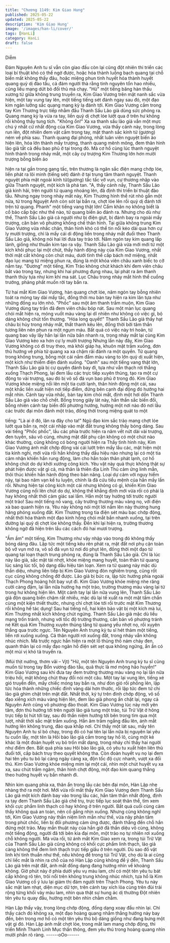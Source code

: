 ```yaml
---
title: "Chương 1149: Kim Giao Hung"
published: 2025-05-22
updated: 2025-05-22
description: 'Kim Giao Hung'
image: '/images/han-li/cover/'
tags: [HanLi]
category: HanLi
draft: false
---
```


Diễm

Đám Nguyên Anh tu sĩ vẫn còn giao đấu còn lại cũng đột nhiên thi
triển các loại bí thuật khó có thể ngờ được, hoặc hóa thành luồng
bạch quang tại chỗ biến mất không thấy đâu, hoặc miệng phun
tinh huyết hóa thành huyết quang quỷ dị đào tẩu, cả đám người
thà rằng tinh nguyên tổn hao nhiều, cũng liều mạng dứt bỏ đối thủ
mà chạy.
"Hừ" một tiếng băng hàn thấu xương từ giữa không trung truyền
ra, Kim Giao Vương trên mặt nanh sắc vừa hiện, một tay vung tay
lên, một tiếng tiếng sét đánh ngay sau đó, một đạo kim ngân
lưỡng sắc quang mang kỳ lạ đánh tới.
Kim Giao Vương cầm trong tay Kim Thương trực tiếp nhằm đầu
Thanh Sấu Lão giả dùng sức phóng ra.
Quang mang kỳ lạ vừa ra tay, liền quỷ dị chợt lóe lướt qua ở trên
hư không rồi không thấy tung tích.
"Không ổn!"
Xa xa thanh sấu lão giả vẫn một mực chú ý nhất cử nhất động
của Kim Giao Vương, vừa thấy cảnh này, trong lòng run lên, đột
nhiên đem vật cầm trong tay, mặt thanh sắc kính tử (gương) ném
về phía sau.
Thanh quang đại phóng, nhất luân viên nguyệt biến ảo hiện lên,
hóa lớn thành mấy trượng, thanh quang mênh mông, đem thân
hình lão giả tất cả đều bao phủ ở tại trong đó.
Mà cơ hồ cùng lúc thanh nguyệt hình thành trong nháy mắt, một
cây cự trượng Kim Thương lớn hơn mười trượng bỗng biến ảo

hiện ra tại gần trong gang tấc, trên thương là ngân sắc điện mang
chớp lóe, liền phát ra lôi minh (tiếng sét) đánh ở tại trung tâm
thanh nguyệt.
Thanh nguyệt phía mặt ngoài kính tử(gương) tấc tấc vỡ vụn, cự
thương nhập vào giữa Thanh nguyệt, một kích là phá tan.
"A, thấy cảnh nầy, Thanh Sấu Lão giả kinh hãi, trên người tử
quang nhoáng lên, đã định thi triển bí thuật đào tẩu.
Nhưng ngay trong nháy mắt này, Kim Thương hình thể rút nhỏ
gần một nửa, từ trong Nguyệt Ảnh còn sót lại bắn ra, chợt lóe lên
rồi quỷ dị đánh tới trên tử quang.
Phanh" một tiếng vang thật lớn!
Cẩm khăn nọ không biết là cổ bảo cấp bậc như thế nào, tử quang
biến ảo đánh ra. Nhưng cho dù như thế, Thanh Sấu Lão giả cả
người như bị điện giựt, bị đánh bay ra ngoài mấy trượng, căn bản
vô phương khống chế thân hình.
Tại giữa không trung Kim Giao Vương vừa nhấc chân, thân hình
khó có thể tin nổi kéo dài qua hơn cự ly mười trượng, chỉ là mấy
cái di động liền trong nháy mắt đuổi theo Thanh Sấu Lão giả,
không nói hai lời đưa tay trảo tới.
Năm ngón tay kim quang lấp lánh, giống như thuần kim tạo ra
vậy.
Thanh Sấu Lão giả vừa mới mới từ một kích khôi phục lại một
chút, thấy hành động này của Kim Giao Vương, nhất thời mặt cắt
không còn chút máu, dưới tình thế cấp bách mở miệng, nhất đạo
lục mang từ miệng phun ra, đúng là một khỏa viên châu xanh biếc
to cỡ nắm tay.
"Đương" một tiếng, Kim Trảo không chút khách khí đem viên châu
bắt vào trong tay, nhưng khi hai phương đụng nhau, lại phát ra
âm thanh thanh thúy tựa như kim khí ma sát. Lục Châu trong
nháy mắt hình thể cuồng trướng, phảng phất muốn rời tay bắn ra.

Từ hai mắt Kim Giao Vương, hàn quang chợt lóe, năm ngón tay
bỗng nhiên toát ra móng tay dài mấy tấc, đồng thời mu bàn tay
hiện ra kim lân tựa như những đồng xu lớn nhỏ.
"Phốc" sau một âm thanh trầm muộn, Kim Giao Vương dùng tay
trần đã đem viên châu bóp nát.
Sau một màn lục quang chói mắt hiện ra, móng vuốt màu vàng lại
dĩ nhiên như không có việc gì, bộ dáng không chút tổn thương.
"Hóa long quyết!"
Thanh Sấu Lão giả thấy hạt châu bị hủy trong nháy mắt, thất
thanh kêu lên, đồng thời bởi tâm thần tương liên nên phun ra một
ngụm máu. Bất quá có việc này trì hoãn, tử quang bao vây lấy
hắn lại lần nữa bắn nhanh ra, trong nháy mắt lại cùng Kim Giao
Vương kéo xa hơn cự ly mười trượng
Nhưng lần này đây, Kim Giao Vương không có đi truy theo, mà
khôi giáp hạ, khuôn mặt trầm xuống, đơn thủ hướng về phía tử
quang xa xa chậm rãi đánh ra một quyền.
Tử quang trong không trung, bỗng một cái nắm đấm màu vàng to
lớn quỷ dị xuất hiện, một kích như thiểm điện đánh xuống.
"Oanh" sau một tiếng vang thật lớn, Thanh Sấu Lão giả bị cự
quyền đánh bay đi, tựa như vẫn thạch rơi thẳng xuống Thạch
Phong, lại đem lầu các trực tiếp xuyên thủng, tạo ra một cự động
to vài trượng, sau đó bị vô số đá vụn bao phủ ở trong đó.
Kim Giao Vương khóe miệng nổi lên một tia cười lạnh, thân hình
động một cái, sau một khắc liền xuất hiện nơi tiếp điểm, đứng bên
cạnh đại động đó hướng hai mắt nhìn.
Cánh tay vừa nhấc, bàn tay kim chói mắt, định một hơi dồn Thanh
Sấu Lão giả vào chỗ chết.
Bỗng trong giây lát này, hắn thần sắc biến đổi, bỗng nhiên cánh
tay biến đổi phương hướng, hướng một nơi nào đó nơi lầu các
trước đại môn đánh một trảo, đồng thời trong miệng quát to một

tiếng:
"Là ai ở đó, lăn ra đây cho ta!" Ngũ đạo kim sắc trảo mang chợt
lóe lướt qua bắn ra, một cái nhập vào mặt đất trung không thấy
bóng dáng.
Sau vài tiếng "Phốc phốc", lầu các phía trước hiện ra năm vết nứt
dài vài trượng, đen tuyền, sâu vô cùng, nhưng mặt đất phụ cận
không có một chút nào khác thường, cũng không có bóng người
hiện ra
Thấy tình hình này, Kim Giao Vương ánh mắt chớp động vài cái
lướt trên mấy lầu các, mặt hiện một tia kinh nghi, mới vừa rồi hắn
không thấy dấu hiệu nào nhưng lại có một tia cảm nhận khiến hắn
rung động, làm cho hắn toàn thân phát lạnh, cơ hồ không chút do
dự khởi xướng công kích.
Yêu vật này quả thực không thật sự phát hiện được vật gì cả, mà
thân là thiên địa Linh Thú cảm ứng linh mẫn, thôi thúc khiến hắn
hành động theo bản năng.
Loại dự cảm với nguy hiểm này, tại bao năm vạn kế tu luyện,
chính là đã cứu tiểu mệnh của hắn mấy lần rồi.
Nhưng hiện tại công kích một cái nhưng không có gì, khiến Kim
Giao Vương cũng nổi lên chút do dự, không thể khẳng định mới
vừa rồi có phải là hay không nhất thời cảm giác sai lầm.
Hắn một tay hướng tới trước người một trảo! Sau một tiếng nổ
vang, cây trường thương màu vàng nọ, với điện xà bao quanh
hiện ra.
Yêu này không nói một lời nắm lên này thương hung hăng phóng
xuống đất.
Kim Thương trong tia điện sét màu bạc chớp động, nhất thời hóa
thành một đạo kinh hồng chói mắt bắn nhanh xuống, tại trên
đường lại quỷ dị chợt lóe không thấy. Đến khi lại hiện ra, trường
thương không ngờ đã hiện trên lầu các cách đó hai mươi trượng.

"Ầm ầm" một tiếng, Kim Thương như vậy nhập vào trong đó
không thấy bóng dáng đâu.
Lập tức một tiếng kêu rên phát ra, mặt đất nơi phụ cận toàn bộ vỡ
vụn mở ra, vô số đá vụn từ nơi đó phụt lên, đồng thời một đạo tử
quang tại loạn thạch trung phóng ra, đúng là Thanh Sấu Lão giả.
Chỉ là lúc này lão giả, sắc mặt tái nhợt, khóe miệng mang huyết,
toàn thân tử quang lúc sáng lúc tối, bộ dạng dấu hiệu tán loạn.
Xem ra tử quang này mặc dù thần diệu, nhưng liên tiếp bị Kim
Giao Vương đòn nghiêm trọng, cũng rốt cục cũng không chống
đỡ được.
Lão giả bị bức ra, lập tức hướng phía ngoài Thạch Phong hoảng
hốt bay vụt đi.
Kim Giao Vương khóe miệng nhe răng cười càng đậm, lại lần
nữa hướng hạ một trảo, trường thương màu vàng lại từ trong hư
không hiện lên.
Một cánh tay lại lần nữa vung lên, Thanh Sấu Lão giả độn quang
biến chậm rất nhiều, mặc dù lại tế xuất ra một mặt tấm chắn cùng
một kiện thiết thước, nhưng chỉ chợt lóe tới rồi trước mặt Kim
Thương rồi không hề tác dụng!
Sau hai tiếng nổ, hai kiện bảo vật bị một kích mà lui, Kim Thương
nhất kích không chút ngừng.
Thanh Sấu Lão giả mặc dù liều mạng trốn tránh, nhưng với tốc độ
trường thương, căn bản vô phương tránh né
Kết quả Kim Thương xuyên thủng tầng tử quang yếu nhợt nọ, rồi
xuyên thẳng qua trước ngực.
Tên Nguyên Anh trung kỳ tu sĩ hét thảm một tiếng, liền rơi xuống
xuống. Cả thân người rơi xuống đất, trong nháy vẫn không nhúc
nhích. Mà trước ngực hắn hiện ra một lỗ thủng thô nám cháy đen,
quanh thân lại có mấy đạo ngân hồ điện sét xẹt qua không
ngừng, ẩn ẩn có một mùi vị khó tả truyền ra.

(Mùi thịt nướng, thơm vãi – Vjt)
"Hừ, một tên Nguyên Anh trung kỳ tu sĩ cũng muốn từ trong tay
Bổn vương đào tẩu, quả thực là mơ mộng hão huyền!"
Kim Giao Vương sau khi đưa tay đem trường thương màu vàng
nọ lại lần nữa triệu hồi, mặt không chút thay đổi nói một câu.
Một tay lại vung lên, tiếng xé gió truyền đến, mấy chiếc móng tay
bắn ra, như đón gió rồi phồng lên, lập tức hóa thành những chiếc
đinh vàng dài hơn thước, rồi lập tức đem tứ chi lão giả ghim chặt
trên mặt đất.
Nhất thời, ký tự trên đinh chớp động, vô số đạo xiềng xích màu
vàng hiện lên, đem lão giả phong ấn chặt lại, ngay cả Nguyên
Anh cũng vô phương đào thoát.
Kim Giao Vương lúc này mới yên tâm, đơn thủ hướng tới trên
người lão giả tung một trảo, túi Trữ Vật ở hông trực tiếp bị hút tới
tay, sau đó thần niệm hướng tới bên trong tìm qua một lượt, nhất
thời sắc mặt trầm xuống.
Hắn âm trầm ngẩng đầu lên, ánh mắt hướng lên không trung, đảo
qua khắp nơi.
Chỉ thấy một lát sau, mấy tên Nguyên Anh tu sĩ bỏ chạy, trong đó
có hai tên lại lần nữa bị nguyên lai yêu tu cuốn lấy, một tên là Hôi
bào lão giả cầm trong tay hồ lô, cùng một kẻ khác là một đoàn
huyết vụ bỏ trốn mất dạng, trong nháy chỉ thấy hai người như
điểm đen.
Bất quá phía sau Hôi bào lão giả, có yêu tu xuất hiện liên thủ đuổi
tới, cấp bách truy theo quyết không tha.
Còn đoàn huyết vụ nọ lại đem hai tên yêu tu bỏ lại càng ngày
càng xa, độn tốc độ cực nhanh, vượt xa đối thủ.
Kim Giao Vương khóe miệng mím lại một cái, nhìn một chút huyết
vụ xa xa, sau chút trầm ngâm, thân hình chợt động, một đạo kim
quang thẳng theo hướng huyết vụ bắn nhanh đi.

Nhìn kim quang phía xa, thân ẩn trong lầu các bên đại môn, Hàn
Lập nhẹ nhàng thở ra một hơi.
Mới vừa rồi mắt thấy Kim Giao Vương đem Thanh Sấu Lão giả
một kích đánh bay vào trong lầu các, hắn tâm thần nhất động,
định ra tay đem Thanh Sấu Lão giả chế trụ, trực tiếp lục soát thân
thể, tìm xem khối cực phẩm linh thạch có hay không ở trên người.
Bất quá cuối cùng cảm thấy không quá an toàn, nên cố gắng nhịn
xuống.
Nhưng cũng không nghĩ tới, Kim Giao Vương này thần niệm linh
mẫn như thế, vừa nãy phân tâm trong phút chốc, liền bị đối
phương cảm ứng được, đánh thẳng đến chỗ hắn đứng một trảo.
May mắn thuật này của hắn giờ đã thần diệu vô cùng, không một
tiếng động, người đã tới bên kia đại môn, một trảo nọ tự nhiên rơi
xuống chỗ không người.
Mà vừa rồi, từ ánh mắt Kim Giao xem ra, trong túi Trữ Vật của
Thanh Sấu Lão giả cũng không có khối cực phẩm linh thạch, lão
giả càng không thể đem linh thạch trực tiếp giấu ở trên người.
Dù sao đồ vật linh khí tinh thuần như thế, nếu không để trong túi
Trữ Vật, cho dù là ai cũng chỉ liếc mắt là nhìn ra chỗ của nó
Hàn Lập cũng không để ý đến, Thanh Sấu Lão giả trên mặt đất,
ánh mắt đồng dạng đang hướng nhìn về khoảng không.
Giờ phút này ở phía dưới yêu vụ màu lam, chỉ có một tên yêu tu
bát cấp không rõ tên, trôi nổi trên không trung không nhúc nhích,
tựa hồ là Kim Giao Vương cố ý lưu lại giám thị đám người trên
Thạch Phong.
Yêu tu này sắc mặt lam nhạt, diện mục dữ tợn, trên cánh tay xích
lỏa cùng trên đùi trải rộng từng khối vảy màu lam, nhìn qua thật
sự hung ác dị thường
Đột nhiên tên yêu tu quay đầu, hướng một bên nhìn chằm chằm.

Hàn Lập thấy vậy, trong lòng chớp động, đồng dạng xoay đầu
nhìn lại.
Chỉ thấy cách đó không xa, một đạo hoàng quang nhắm thẳng
hướng này bay đến, bên trong mơ hồ có một tên yêu thú bộ dáng
giống như đang bưng một vật gì đó.
Hàn Lập ánh mắt chợt lóe, trong mắt lam mang chớp động, thi
triển Minh Thanh Linh Mục thần thông, đem yêu thú trong hoàng
quang nhìn mười phần rõ ràng.
------oOo------

